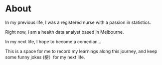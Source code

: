 # About
In my previous life, I was a registered nurse with a passion in statistics.

Right now, I am a health data analyst based in Melbourne.

In my next life, I hope to become a comedian... 

This is a space for me to record my learnings along this journey, and keep some funny jokes (梗）for my next life.
